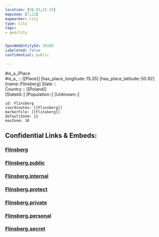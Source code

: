 ```yaml
---
location: [50.92,15.35] 
mapzoom: [7,12] 
mapmarker: city 
type: City
tags:
- geo/City


SpocWebEntityId: 30189
isDeleted: false
confidential: public

---
```

#is_a_/Place  
#is_a_ :: [[Place]] 
[has_place_longitude::15.35] 
[has_place_latitude::50.92] 
[name::Flinsberg] 
State ::  
Country :: [[Poland]]  
[StateId::] 
[Population::] 
[Unknown::] 


```leaflet
id: Flinsberg
coordinates: [[Flinsberg]] 
markerFile: [[Flinsberg]] 
defaultZoom: 11 
maxZoom: 18
```


## Confidential Links & Embeds: 

### [Flinsberg](/_Standards/Earth/Continent/Europe/Europe~East/Poland/Provinces~Poland/Lower_Silesian/City/Flinsberg.md) 

### [Flinsberg.public](/_public/Earth/Continent/Europe/Europe~East/Poland/Provinces~Poland/Lower_Silesian/City/Flinsberg.public.md) 

### [Flinsberg.internal](/_internal/Earth/Continent/Europe/Europe~East/Poland/Provinces~Poland/Lower_Silesian/City/Flinsberg.internal.md) 

### [Flinsberg.protect](/_protect/Earth/Continent/Europe/Europe~East/Poland/Provinces~Poland/Lower_Silesian/City/Flinsberg.protect.md) 

### [Flinsberg.private](/_private/Earth/Continent/Europe/Europe~East/Poland/Provinces~Poland/Lower_Silesian/City/Flinsberg.private.md) 

### [Flinsberg.personal](/_personal/Earth/Continent/Europe/Europe~East/Poland/Provinces~Poland/Lower_Silesian/City/Flinsberg.personal.md) 

### [Flinsberg.secret](/_secret/Earth/Continent/Europe/Europe~East/Poland/Provinces~Poland/Lower_Silesian/City/Flinsberg.secret.md)

